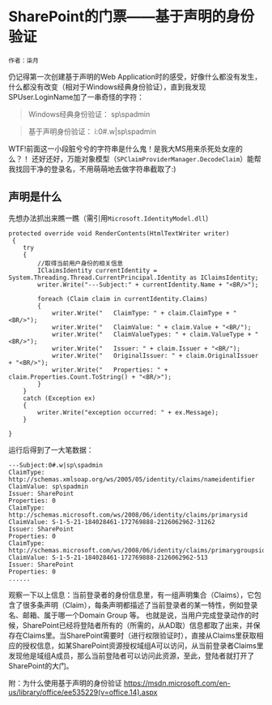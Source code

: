 # SharePoint的门票——基于声明的身份验证
   	作者：柒月

仍记得第一次创建基于声明的Web Application时的感受，好像什么都没有发生，什么都没有改变（相对于Windows经典身份验证），直到我发现SPUser.LoginName加了一串奇怪的字符：

> Windows经典身份验证： sp\spadmin

> 基于声明身份验证：    i:0#.w|sp\spadmin

WTF!前面这一小段脏兮兮的字符串是什么鬼！是我大MS用来杀死处女座的么？！
还好还好，万能对象模型（`SPClaimProviderManager.DecodeClaim`）能帮我找回干净的登录名，不用萌萌地去做字符串截取了:)
## 声明是什么 
先想办法抓出来瞧一瞧（需引用`Microsoft.IdentityModel.dll`）

```
protected override void RenderContents(HtmlTextWriter writer)
 {
    try
    {
        //取得当前用户身份的相关信息
        IClaimsIdentity currentIdentity = System.Threading.Thread.CurrentPrincipal.Identity as IClaimsIdentity;
        writer.Write("---Subject:" + currentIdentity.Name + "<BR/>");

        foreach (Claim claim in currentIdentity.Claims)
        {
            writer.Write("   ClaimType: " + claim.ClaimType + "<BR/>");
            writer.Write("   ClaimValue: " + claim.Value + "<BR/");
            writer.Write("   ClaimValueTypes: " + claim.ValueType + "<BR/>");
            writer.Write("   Issuer: " + claim.Issuer + "<BR/");
            writer.Write("   OriginalIssuer: " + claim.OriginalIssuer + "<BR/>");
            writer.Write("   Properties: " + claim.Properties.Count.ToString() + "<BR/>");
        }
    }
    catch (Exception ex)
    {
        writer.Write("exception occurred: " + ex.Message);
    }

}
```
运行后得到了一大笔数据：
```
---Subject:0#.w|sp\spadmin
ClaimType: http://schemas.xmlsoap.org/ws/2005/05/identity/claims/nameidentifier
ClaimValue: sp\spadmin
Issuer: SharePoint
Properties: 0
ClaimType: http://schemas.microsoft.com/ws/2008/06/identity/claims/primarysid
ClaimValue: S-1-5-21-184028461-172769888-2126062962-31262
Issuer: SharePoint
Properties: 0
ClaimType: http://schemas.microsoft.com/ws/2008/06/identity/claims/primarygroupsid
ClaimValue: S-1-5-21-184028461-172769888-2126062962-513
Issuer: SharePoint
Properties: 0
......
```
观察一下以上信息：当前登录者的身份信息里，有一组声明集合（Claims），它包含了很多条声明（Claim），每条声明都描述了当前登录者的某一特性，例如登录名、邮箱、属于哪一个Domain Group 等。
也就是说，当用户完成登录动作的时候，SharePoint已经将登陆者所有的（所需的，从AD取）信息都取了出来，并保存在Claims里。当SharePoint需要时（进行权限验证时），直接从Claims里获取相应的授权信息，如某SharePoint资源授权域组A可以访问，从当前登录者Claims里发现他是域组A成员，那么当前登陆者可以访问此资源，至此，登陆者就打开了SharePoint的大门。

附：为什么使用基于声明的身份验证 https://msdn.microsoft.com/en-us/library/office/ee535229(v=office.14).aspx
